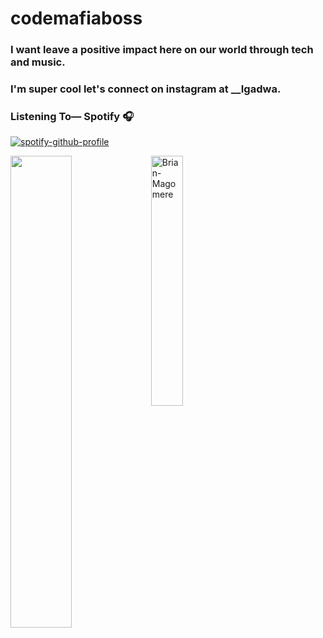 # codemafiaboss
### I want leave a positive impact here on our world through tech and music.
### I'm super cool let's connect on instagram at __Igadwa.

### Listening To— Spotify 🎧

[![spotify-github-profile](https://spotify-github-profile.vercel.app/api/view?uid=317foij76626zoxsuewpjhlni7ni&cover_image=true&theme=novatorem&bar_color=53b14f&bar_color_cover=false)](https://spotify-github-profile.vercel.app/api/view?uid=317foij76626zoxsuewpjhlni7ni&redirect=true)


<img align="left" width="44%" src="https://github-readme-stats.vercel.app/api?username=codemafiaboss&show_icons=true&theme=radical"/>
<p><img align="center" width ="32%" src="https://github-readme-stats.vercel.app/api/top-langs?username=codemafiaboss&show_icons=true&locale=en&layout=compact" alt="Brian-Magomere" /></p>

<!---
codemafiaboss/codemafiaboss is a ✨ special ✨ repository because its `README.md` (this file) appears on your GitHub profile.
You can click the Preview link to take a look at your changes.
--->
